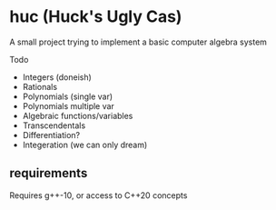 # huc (Huck's Ugly Cas)
A small project trying to implement a basic computer algebra system

Todo
- Integers (doneish)
- Rationals
- Polynomials (single var)
- Polynomials multiple var
- Algebraic functions/variables
- Transcendentals
- Differentiation?
- Integeration (we can only dream)

## requirements
Requires g++-10, or access to C++20 concepts 
